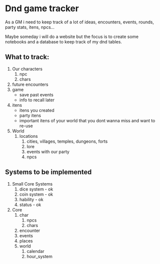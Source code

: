 # Dnd game tracker

As a GM i need to keep track of a lot of ideas, encounters, events, rounds, party stats, itens, npcs...

Maybe someday i will do a website but the focus is to create some notebooks and a database to keep track of my dnd tables.

## What to track:
1. Our characters
   1. npc
   2. chars
2. future encounters
3. game
   - save past events
   - info to recall later
4. itens
   - itens you created
   - party itens
   - important itens of your world that you dont wanna miss and want to re-use
5. World
   1. locations
      1. cities, villages, temples, dungeons, forts
      2. lore
      3. events with our party
      4. npcs

## Systems to be implemented
1. Small Core Systems
   1. dice system - ok
   2. coin system - ok
   3. hability    - ok
   4. status      - ok
2. Core
   1. char
      1. npcs     
      2. chars
   2. encounter
   3. events
   4. places
   5. world
      1. calendar
      2. hour_system